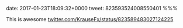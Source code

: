 date: 2017-01-23T18:09:32+0000
tweet: 823593524008550401
%%%

This is awesome [twitter.com/KrauseFx/status/823589483027124225](https://twitter.com/KrauseFx/status/823589483027124225)
